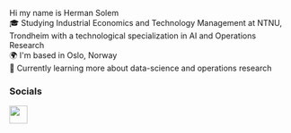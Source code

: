 Hi my name is Herman Solem  
🎓 Studying Industrial Economics and Technology Management at NTNU, Trondheim with a technological specialization in AI and Operations Research <br>
🌍  I'm based in Oslo, Norway  
🧠  Currently learning more about data-science and operations research

 ### Socials  <p align="left"> <a href="https://www.linkedin.com/in/hermansolem" target="_blank" rel="noreferrer"><img src="https://raw.githubusercontent.com/danielcranney/readme-generator/main/public/icons/socials/linkedin.svg" width="32" height="32" /></a></p>
